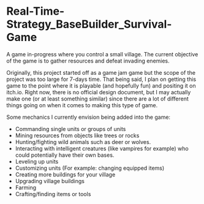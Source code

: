 # Real-Time-Strategy_BaseBuilder_Survival-Game
A game in-progress where you control a small village. The current objective of the game is to gather resources and defeat invading enemies.

Originally, this project started off as a game jam game but the scope of the project was too large for 7-days time.
That being said, I plan on getting this game to the point where it is playable (and hopefully fun) and positing it on itch.io.
Right now, there is no official design document, but I may actually make one (or at least something similar) since there are a lot
of different things going on when it comes to making this type of game.

Some mechanics I currently envision being added into the game:
  - Commanding single units or groups of units
  - Mining resources from objects like trees or rocks
  - Hunting/fighting wild animals such as deer or wolves.
  - Interacting with intelligent creatures (like vampires for example) who could potentially have their own bases.
  - Leveling up units
  - Customizing units (For example: changing equipped items)
  - Creating more buildings for your village
  - Upgrading village buildings
  - Farming
  - Crafting/finding items or tools
